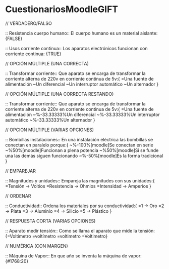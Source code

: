 # CuestionariosMoodleGIFT

// VERDADERO/FALSO

:: Resistencia cuerpo humano:: 
El cuerpo humano es un material aislante\: {FALSE}

:: Usos corriente continua:: 
Los aparatos electrónicos funcionan con corriente continua\: {TRUE}

// OPCIÓN MÚLTIPLE (UNA CORRECTA)

:: Transformar corriente:: 
Que aparato se encarga de transformar la corriente alterna de 220v en corriente continua de 5v\:{
=Una fuente de alimentación
~Un diferencial
~Un interruptor automático
~Un alternador
}

// OPCIÓN MÚLTIPLE (UNA CORRECTA RESTANDO)

:: Transformar corriente:: 
Que aparato se encarga de transformar la corriente alterna de 220v en corriente continua de 5v\:{
=Una fuente de alimentación
~%-33.33333%Un diferencial
~%-33.33333%Un interruptor automático
~%-33.33333%Un alternador
}

// OPCION MÚLTIPLE (VARIAS OPCIONES)

:: Bombillas instalaciones:: 
En una instalación eléctrica las bombillas se conectan en paralelo porque\:{
~%-100%[moodle]Se conectan en serie
~%50%[moodle]Funcionan a plena potencia
~%50%[moodle]Si se funde una las demás siguen funcionando
~%-50%[moodle]Es la forma tradicional
}

// EMPAREJAR

:: Magnitudes y unidades:: 
Empareja las magnitudes con sus unidades\:{
=Tensión -> Voltios
=Resistencia -> Ohmios
=Intensidad -> Amperios
}

// ORDENAR

:: Conductividad:: 
Ordena los materiales por su conductividad\:{
=1 -> Oro
=2 -> Plata
=3 -> Aluminio
=4 -> Silicio
=5 -> Plástico
}

// RESPUESTA CORTA (VARIAS OPCIONES)

:: Aparato medir tensión:: 
Como se llama el aparato que mide la tensión\:{=Voltímetro =voltímetro =voltimetro =Voltimetro}

// NUMÉRICA (CON MARGEN)

:: Máquina de Vapor:: 
En que año se inventa la máquina de vapor\:{#1768:20}
